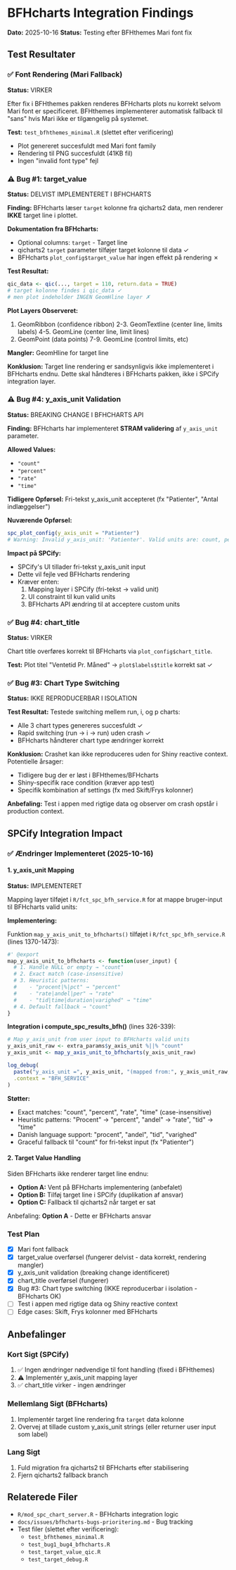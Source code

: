 # BFHcharts Integration Findings

**Dato:** 2025-10-16
**Status:** Testing efter BFHthemes Mari font fix

## Test Resultater

### ✅ Font Rendering (Mari Fallback)
**Status:** VIRKER

Efter fix i BFHthemes pakken renderes BFHcharts plots nu korrekt selvom Mari font er specificeret. BFHthemes implementerer automatisk fallback til "sans" hvis Mari ikke er tilgængelig på systemet.

**Test:** `test_bfhthemes_minimal.R` (slettet efter verificering)
- Plot genereret succesfuldt med Mari font family
- Rendering til PNG succesfuldt (41KB fil)
- Ingen "invalid font type" fejl

### ⚠️ Bug #1: target_value
**Status:** DELVIST IMPLEMENTERET I BFHCHARTS

**Finding:** BFHcharts læser `target` kolonne fra qicharts2 data, men renderer **IKKE** target line i plottet.

**Dokumentation fra BFHcharts:**
- Optional columns: `target` - Target line
- qicharts2 `target` parameter tilføjer target kolonne til data ✓
- BFHcharts `plot_config$target_value` har ingen effekt på rendering ✗

**Test Resultat:**
```r
qic_data <- qic(..., target = 110, return.data = TRUE)
# target kolonne findes i qic_data ✓
# men plot indeholder INGEN GeomHline layer ✗
```

**Plot Layers Observeret:**
1. GeomRibbon (confidence ribbon)
2-3. GeomTextline (center line, limits labels)
4-5. GeomLine (center line, limit lines)
6. GeomPoint (data points)
7-9. GeomLine (control limits, etc)

**Mangler:** GeomHline for target line

**Konklusion:** Target line rendering er sandsynligvis ikke implementeret i BFHcharts endnu. Dette skal håndteres i BFHcharts pakken, ikke i SPCify integration layer.

### ⚠️ Bug #4: y_axis_unit Validation
**Status:** BREAKING CHANGE I BFHCHARTS API

**Finding:** BFHcharts har implementeret **STRAM validering** af `y_axis_unit` parameter.

**Allowed Values:**
- `"count"`
- `"percent"`
- `"rate"`
- `"time"`

**Tidligere Opførsel:** Fri-tekst y_axis_unit accepteret (fx "Patienter", "Antal indlæggelser")

**Nuværende Opførsel:**
```r
spc_plot_config(y_axis_unit = "Patienter")
# Warning: Invalid y_axis_unit: 'Patienter'. Valid units are: count, percent, rate, time
```

**Impact på SPCify:**
- SPCify's UI tillader fri-tekst y_axis_unit input
- Dette vil fejle ved BFHcharts rendering
- Kræver enten:
  1. Mapping layer i SPCify (fri-tekst → valid unit)
  2. UI constraint til kun valid units
  3. BFHcharts API ændring til at acceptere custom units

### ✅ Bug #4: chart_title
**Status:** VIRKER

Chart title overføres korrekt til BFHcharts via `plot_config$chart_title`.

**Test:** Plot titel "Ventetid Pr. Måned" → `plot$labels$title` korrekt sat ✓

### ✅ Bug #3: Chart Type Switching
**Status:** IKKE REPRODUCERBAR I ISOLATION

**Test Resultat:** Testede switching mellem run, i, og p charts:
- Alle 3 chart types genereres succesfuldt ✓
- Rapid switching (run → i → run) uden crash ✓
- BFHcharts håndterer chart type ændringer korrekt

**Konklusion:** Crashet kan ikke reproduceres uden for Shiny reactive context. Potentielle årsager:
- Tidligere bug der er løst i BFHthemes/BFHcharts
- Shiny-specifik race condition (kræver app test)
- Specifik kombination af settings (fx med Skift/Frys kolonner)

**Anbefaling:** Test i appen med rigtige data og observer om crash opstår i production context.

## SPCify Integration Impact

### ✅ Ændringer Implementeret (2025-10-16)

#### 1. y_axis_unit Mapping
**Status:** IMPLEMENTERET

Mapping layer tilføjet i `R/fct_spc_bfh_service.R` for at mappe bruger-input til BFHcharts valid units:

**Implementering:**

Funktion `map_y_axis_unit_to_bfhcharts()` tilføjet i `R/fct_spc_bfh_service.R` (lines 1370-1473):

```r
#' @export
map_y_axis_unit_to_bfhcharts <- function(user_input) {
  # 1. Handle NULL or empty → "count"
  # 2. Exact match (case-insensitive)
  # 3. Heuristic patterns:
  #    - "procent|%|pct" → "percent"
  #    - "rate|andel|per" → "rate"
  #    - "tid|time|duration|varighed" → "time"
  # 4. Default fallback → "count"
}
```

**Integration i compute_spc_results_bfh()** (lines 326-339):

```r
# Map y_axis_unit from user input to BFHcharts valid units
y_axis_unit_raw <- extra_params$y_axis_unit %||% "count"
y_axis_unit <- map_y_axis_unit_to_bfhcharts(y_axis_unit_raw)

log_debug(
  paste("y_axis_unit =", y_axis_unit, "(mapped from:", y_axis_unit_raw, ")"),
  .context = "BFH_SERVICE"
)
```

**Støtter:**
- Exact matches: "count", "percent", "rate", "time" (case-insensitive)
- Heuristic patterns: "Procent" → "percent", "andel" → "rate", "tid" → "time"
- Danish language support: "procent", "andel", "tid", "varighed"
- Graceful fallback til "count" for fri-tekst input (fx "Patienter")

#### 2. Target Value Handling
Siden BFHcharts ikke renderer target line endnu:
- **Option A:** Vent på BFHcharts implementering (anbefalet)
- **Option B:** Tilføj target line i SPCify (duplikation af ansvar)
- **Option C:** Fallback til qicharts2 når target er sat

Anbefaling: **Option A** - Dette er BFHcharts ansvar

### Test Plan

- [x] Mari font fallback
- [x] target_value overførsel (fungerer delvist - data korrekt, rendering mangler)
- [x] y_axis_unit validation (breaking change identificeret)
- [x] chart_title overførsel (fungerer)
- [x] Bug #3: Chart type switching (IKKE reproducerbar i isolation - BFHcharts OK)
- [ ] Test i appen med rigtige data og Shiny reactive context
- [ ] Edge cases: Skift, Frys kolonner med BFHcharts

## Anbefalinger

### Kort Sigt (SPCify)
1. ✅ Ingen ændringer nødvendige til font handling (fixed i BFHthemes)
2. ⚠️ Implementér y_axis_unit mapping layer
3. ✅ chart_title virker - ingen ændringer

### Mellemlang Sigt (BFHcharts)
1. Implementér target line rendering fra `target` data kolonne
2. Overvej at tillade custom y_axis_unit strings (eller returner user input som label)

### Lang Sigt
1. Fuld migration fra qicharts2 til BFHcharts efter stabilisering
2. Fjern qicharts2 fallback branch

## Relaterede Filer

- `R/mod_spc_chart_server.R` - BFHcharts integration logic
- `docs/issues/bfhcharts-bugs-prioritering.md` - Bug tracking
- Test filer (slettet efter verificering):
  - `test_bfhthemes_minimal.R`
  - `test_bug1_bug4_bfhcharts.R`
  - `test_target_value_qic.R`
  - `test_target_debug.R`
